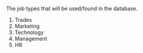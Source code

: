 The job types that will be used/found in the database.

1. Trades
2. Marketing
3. Technology
4. Management
5. HR
